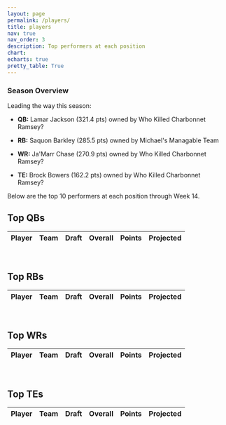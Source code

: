 ```yaml
---
layout: page
permalink: /players/
title: players
nav: true
nav_order: 3
description: Top performers at each position
chart:
echarts: true
pretty_table: True
---
```


### Season Overview

Leading the way this season:

* **QB:** Lamar Jackson (321.4 pts) owned by Who Killed Charbonnet Ramsey?

* **RB:** Saquon Barkley (285.5 pts) owned by Michael's Managable Team

* **WR:** Ja'Marr Chase (270.9 pts) owned by Who Killed Charbonnet Ramsey?

* **TE:** Brock Bowers (162.2 pts) owned by Who Killed Charbonnet Ramsey?


Below are the top 10 performers at each position through Week 14.



## Top QBs

<table
data-click-to-select="true"
data-height="635"
data-search="false"
data-toggle="table"
data-url="{{ "/assets/json/players/top_qb_2024.json" }}">
<thead>
<tr>
<th data-field="player_name" data-halign="left" data-align="left" data-sortable="true">Player</th>
<th data-field="team" data-halign="center" data-align="left" data-sortable="true">Team</th>
<th data-field="draft" data-halign="center" data-align="center" data-sortable="true" data-sort-name="overall_pick">Draft</th>
<th data-field="overall_pick" data-halign="center" data-align="center" data-sortable="true" data-visible="false">Overall</th>
<th data-field="points" data-halign="center" data-align="center" data-sortable="true">Points</th>
<th data-field="projected" data-halign="center" data-align="center" data-sortable="true">Projected</th>
</tr>
</thead>
</table><br>


## Top RBs

<table
data-click-to-select="true"
data-height="635"
data-search="false"
data-toggle="table"
data-url="{{ "/assets/json/players/top_rb_2024.json" }}">
<thead>
<tr>
<th data-field="player_name" data-halign="left" data-align="left" data-sortable="true">Player</th>
<th data-field="team" data-halign="center" data-align="left" data-sortable="true">Team</th>
<th data-field="draft" data-halign="center" data-align="center" data-sortable="true" data-sort-name="overall_pick">Draft</th>
<th data-field="overall_pick" data-halign="center" data-align="center" data-sortable="true" data-visible="false">Overall</th>
<th data-field="points" data-halign="center" data-align="center" data-sortable="true">Points</th>
<th data-field="projected" data-halign="center" data-align="center" data-sortable="true">Projected</th>
</tr>
</thead>
</table><br>


## Top WRs

<table
data-click-to-select="true"
data-height="635"
data-search="false"
data-toggle="table"
data-url="{{ "/assets/json/players/top_wr_2024.json" }}">
<thead>
<tr>
<th data-field="player_name" data-halign="left" data-align="left" data-sortable="true">Player</th>
<th data-field="team" data-halign="center" data-align="left" data-sortable="true">Team</th>
<th data-field="draft" data-halign="center" data-align="center" data-sortable="true" data-sort-name="overall_pick">Draft</th>
<th data-field="overall_pick" data-halign="center" data-align="center" data-sortable="true" data-visible="false">Overall</th>
<th data-field="points" data-halign="center" data-align="center" data-sortable="true">Points</th>
<th data-field="projected" data-halign="center" data-align="center" data-sortable="true">Projected</th>
</tr>
</thead>
</table><br>


## Top TEs

<table
data-click-to-select="true"
data-height="635"
data-search="false"
data-toggle="table"
data-url="{{ "/assets/json/players/top_te_2024.json" }}">
<thead>
<tr>
<th data-field="player_name" data-halign="left" data-align="left" data-sortable="true">Player</th>
<th data-field="team" data-halign="center" data-align="left" data-sortable="true">Team</th>
<th data-field="draft" data-halign="center" data-align="center" data-sortable="true" data-sort-name="overall_pick">Draft</th>
<th data-field="overall_pick" data-halign="center" data-align="center" data-sortable="true" data-visible="false">Overall</th>
<th data-field="points" data-halign="center" data-align="center" data-sortable="true">Points</th>
<th data-field="projected" data-halign="center" data-align="center" data-sortable="true">Projected</th>
</tr>
</thead>
</table><br>
